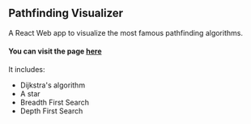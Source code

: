 ## Pathfinding Visualizer

A React Web app to visualize the most famous pathfinding algorithms.<br />
#### You can visit the page [here](https://magicteo.github.io/pathfinding-visualizer/)
It includes:
* Dijkstra's algorithm
* A star
* Breadth First Search
* Depth First Search
